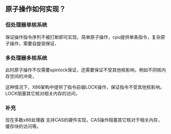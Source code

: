 ## 原子操作如何实现？

### 但处理器单核系统

保证操作指令序列不被打断即可实现，简单原子操作，cpu提供单条指令，复杂原子操作，需要自旋锁保证、

### 多处理器多核系统

此时原子操作不仅需要spinlock保证，还需要保证不受其他核影响，例如不同核内存空间的冲突，

这种情况下，X86架构中提供了指令前缀LOCK操作，保证指令不受其他核影响。LOCK阻塞其它核对相关内存的访问，


### 补充
现在多数x86处理器 支持CAS的硬件实现，CAS操作阻塞其它核对于相关内存，缓存块的访问等。
